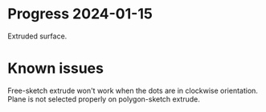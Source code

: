 # Progress 2024-01-15

Extruded surface.  

# Known issues

Free-sketch extrude won't work when the dots are in clockwise orientation.  
Plane is not selected properly on polygon-sketch extrude.